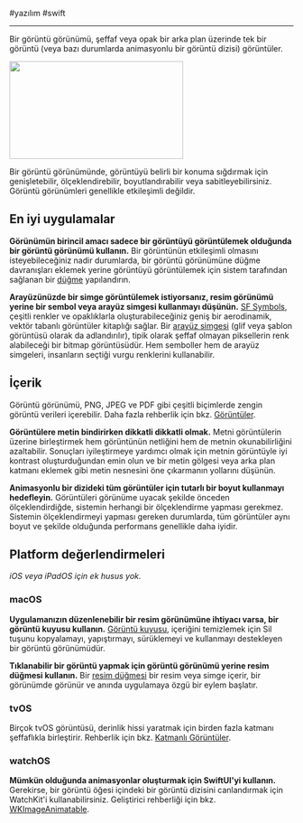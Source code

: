 #yazılım #swift 


* * *

Bir görüntü görünümü, şeffaf veya opak bir arka plan üzerinde tek bir görüntü (veya bazı durumlarda animasyonlu bir görüntü dizisi) görüntüler.

<img src="https://developer.apple.com/design/human-interface-guidelines/images/intro/components/image-view-intro_2x.png" alt="" width="308" height="173"> 

Bir görüntü görünümünde, görüntüyü belirli bir konuma sığdırmak için genişletebilir, ölçeklendirebilir, boyutlandırabilir veya sabitleyebilirsiniz. Görüntü görünümleri genellikle etkileşimli değildir.

## En iyi uygulamalar

**Görünümün birincil amacı sadece bir görüntüyü görüntülemek olduğunda bir görüntü görünümü kullanın.** Bir görüntünün etkileşimli olmasını isteyebileceğiniz nadir durumlarda, bir görüntü görünümüne düğme davranışları eklemek yerine görüntüyü görüntülemek için sistem tarafından sağlanan bir [düğme](https://developer.apple.com/design/human-interface-guidelines/components/menus-and-actions/buttons) yapılandırın.

**Arayüzünüzde bir simge görüntülemek istiyorsanız, resim görünümü yerine bir sembol veya arayüz simgesi kullanmayı düşünün.** [SF Symbols](https://developer.apple.com/design/human-interface-guidelines/foundations/sf-symbols), çeşitli renkler ve opaklıklarla oluşturabileceğiniz geniş bir aerodinamik, vektör tabanlı görüntüler kitaplığı sağlar. Bir [arayüz simgesi](https://developer.apple.com/design/human-interface-guidelines/foundations/icons) (glif veya şablon görüntüsü olarak da adlandırılır), tipik olarak şeffaf olmayan piksellerin renk alabileceği bir bitmap görüntüsüdür. Hem semboller hem de arayüz simgeleri, insanların seçtiği vurgu renklerini kullanabilir.

## İçerik

Görüntü görünümü, PNG, JPEG ve PDF gibi çeşitli biçimlerde zengin görüntü verileri içerebilir. Daha fazla rehberlik için bkz. [Görüntüler](https://developer.apple.com/design/human-interface-guidelines/foundations/images).

**Görüntülere metin bindirirken dikkatli dikkatli olmak.** Metni görüntülerin üzerine birleştirmek hem görüntünün netliğini hem de metnin okunabilirliğini azaltabilir. Sonuçları iyileştirmeye yardımcı olmak için metnin görüntüyle iyi kontrast oluşturduğundan emin olun ve bir metin gölgesi veya arka plan katmanı eklemek gibi metin nesnesini öne çıkarmanın yollarını düşünün.

**Animasyonlu bir dizideki tüm görüntüler için tutarlı bir boyut kullanmayı hedefleyin.** Görüntüleri görünüme uyacak şekilde önceden ölçeklendirdiğde, sistemin herhangi bir ölçeklendirme yapması gerekmez. Sistemin ölçeklendirmeyi yapması gereken durumlarda, tüm görüntüler aynı boyut ve şekilde olduğunda performans genellikle daha iyidir.

## Platform değerlendirmeleri

*iOS veya iPadOS için ek husus yok.*

### macOS

**Uygulamanızın düzenlenebilir bir resim görünümüne ihtiyacı varsa, bir görüntü kuyusu kullanın.** [Görüntü kuyusu](https://developer.apple.com/design/human-interface-guidelines/components/selection-and-input/image-wells), içeriğini temizlemek için Sil tuşunu kopyalamayı, yapıştırmayı, sürüklemeyi ve kullanmayı destekleyen bir görüntü görünümüdür.

**Tıklanabilir bir görüntü yapmak için görüntü görünümü yerine resim düğmesi kullanın.** Bir [resim düğmesi](https://developer.apple.com/design/human-interface-guidelines/components/menus-and-actions/buttons/#image-buttons) bir resim veya simge içerir, bir görünümde görünür ve anında uygulamaya özgü bir eylem başlatır.

### tvOS

Birçok tvOS görüntüsü, derinlik hissi yaratmak için birden fazla katmanı şeffaflıkla birleştirir. Rehberlik için bkz. [Katmanlı Görüntüler](https://developer.apple.com/design/human-interface-guidelines/foundations/images/#layered-images).

### watchOS

**Mümkün olduğunda animasyonlar oluşturmak için SwiftUI'yi kullanın.** Gerekirse, bir görüntü öğesi içindeki bir görüntü dizisini canlandırmak için WatchKit'i kullanabilirsiniz. Geliştirici rehberliği için bkz. [WKImageAnimatable](https://developer.apple.com/documentation/watchkit/wkimageanimatable).